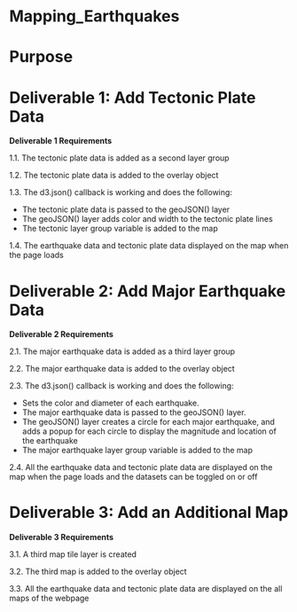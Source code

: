 # Mapping_Earthquakes

# Purpose

# Deliverable 1: Add Tectonic Plate Data

**Deliverable 1 Requirements**

1.1. The tectonic plate data is added as a second layer group

1.2. The tectonic plate data is added to the overlay object

1.3. The d3.json() callback is working and does the following:
  - The tectonic plate data is passed to the geoJSON() layer
  - The geoJSON() layer adds color and width to the tectonic plate lines
  - The tectonic layer group variable is added to the map


1.4. The earthquake data and tectonic plate data displayed on the map when the page loads


# Deliverable 2: Add Major Earthquake Data

**Deliverable 2 Requirements**

2.1. The major earthquake data is added as a third layer group


2.2. The major earthquake data is added to the overlay object


2.3. The d3.json() callback is working and does the following:
  - Sets the color and diameter of each earthquake.
  - The major earthquake data is passed to the geoJSON() layer.
  - The geoJSON() layer creates a circle for each major earthquake, and adds a popup for each circle to display the magnitude and location of the earthquake
  - The major earthquake layer group variable is added to the map


2.4. All the earthquake data and tectonic plate data are displayed on the map when the page loads and the datasets can be toggled on or off

# Deliverable 3: Add an Additional Map

**Deliverable 3 Requirements**

3.1. A third map tile layer is created


3.2. The third map is added to the overlay object


3.3. All the earthquake data and tectonic plate data are displayed on the all maps of the webpage
